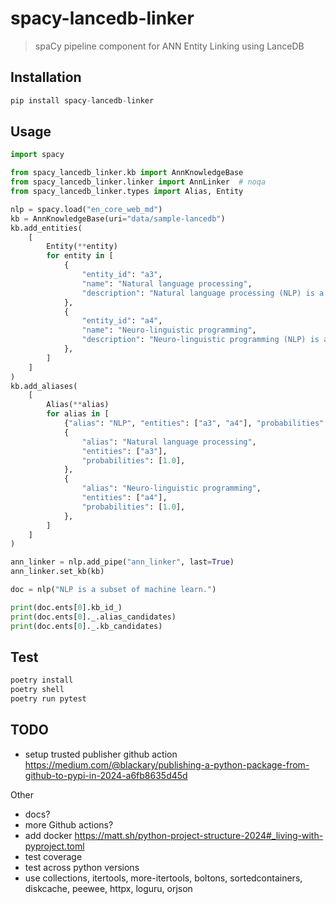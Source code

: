 # spacy-lancedb-linker

> spaCy pipeline component for ANN Entity Linking using LanceDB

## Installation

```python
pip install spacy-lancedb-linker
```

## Usage

```python
import spacy

from spacy_lancedb_linker.kb import AnnKnowledgeBase
from spacy_lancedb_linker.linker import AnnLinker  # noqa
from spacy_lancedb_linker.types import Alias, Entity

nlp = spacy.load("en_core_web_md")
kb = AnnKnowledgeBase(uri="data/sample-lancedb")
kb.add_entities(
    [
        Entity(**entity)
        for entity in [
            {
                "entity_id": "a3",
                "name": "Natural language processing",
                "description": "Natural language processing (NLP) is a subfield of linguistics, computer science, information engineering, and artificial intelligence concerned with the interactions between computers and human (natural) languages, in particular how to program computers to process and analyze large amounts of natural language data.",
            },
            {
                "entity_id": "a4",
                "name": "Neuro-linguistic programming",
                "description": "Neuro-linguistic programming (NLP) is a pseudoscientific approach to communication, personal development, and psychotherapy created by Richard Bandler and John Grinder in California, United States in the 1970s.",
            },
        ]
    ]
)
kb.add_aliases(
    [
        Alias(**alias)
        for alias in [
            {"alias": "NLP", "entities": ["a3", "a4"], "probabilities": [0.5, 0.5]},
            {
                "alias": "Natural language processing",
                "entities": ["a3"],
                "probabilities": [1.0],
            },
            {
                "alias": "Neuro-linguistic programming",
                "entities": ["a4"],
                "probabilities": [1.0],
            },
        ]
    ]
)

ann_linker = nlp.add_pipe("ann_linker", last=True)
ann_linker.set_kb(kb)

doc = nlp("NLP is a subset of machine learn.")

print(doc.ents[0].kb_id_)
print(doc.ents[0]._.alias_candidates)
print(doc.ents[0]._.kb_candidates)
```

## Test

```python
poetry install
poetry shell
poetry run pytest
```

## TODO

- setup trusted publisher github action https://medium.com/@blackary/publishing-a-python-package-from-github-to-pypi-in-2024-a6fb8635d45d

Other

- docs?
- more Github actions?
- add docker https://matt.sh/python-project-structure-2024#_living-with-pyproject.toml
- test coverage
- test across python versions
- use collections, itertools, more-itertools, boltons, sortedcontainers, diskcache, peewee, httpx, loguru, orjson
